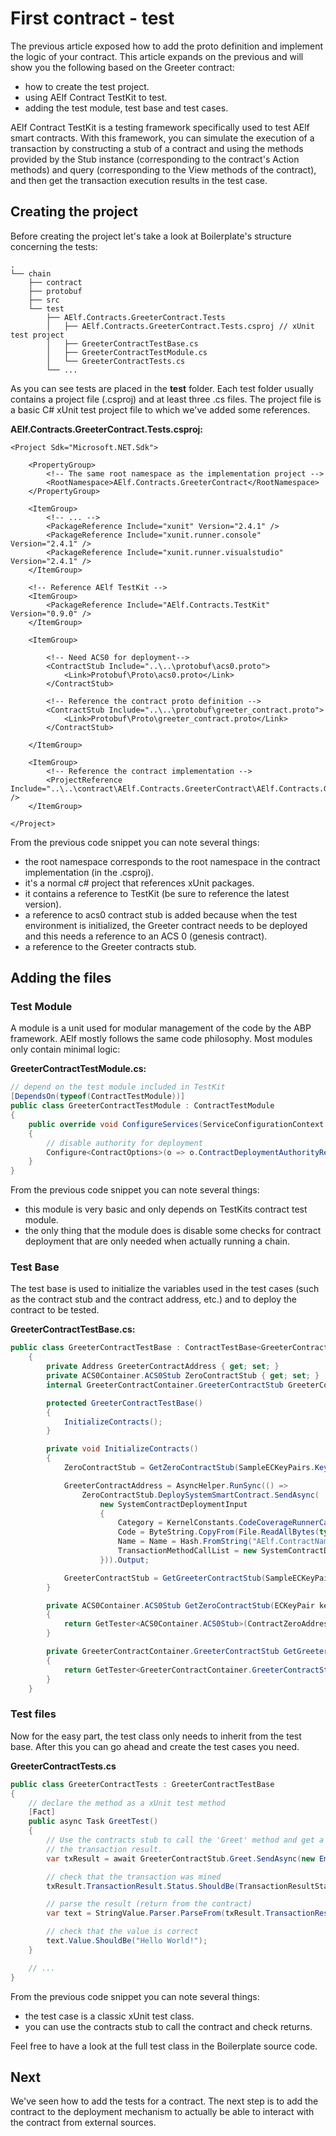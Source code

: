 # First contract - test

The previous article exposed how to add the proto definition and implement the logic of your contract. This article expands on the previous and will show you the following based on the Greeter contract:

* how to create the test project.
* using AElf Contract TestKit to test.
* adding the test module, test base and test cases.

AElf Contract TestKit is a testing framework specifically used to test AElf smart contracts. With this framework, you can simulate the execution of a transaction by constructing a stub of a contract and using the methods provided by the Stub instance \(corresponding to the contract's Action methods\) and query \(corresponding to the View methods of the contract\), and then get the transaction execution results in the test case.

## Creating the project

Before creating the project let's take a look at Boilerplate's structure concerning the tests:

```text
.
└── chain
    ├── contract
    ├── protobuf
    ├── src
    └── test
        ├── AElf.Contracts.GreeterContract.Tests
        │   ├── AElf.Contracts.GreeterContract.Tests.csproj // xUnit test project
        │   ├── GreeterContractTestBase.cs
        │   ├── GreeterContractTestModule.cs
        │   └── GreeterContractTests.cs
        └── ...
```

As you can see tests are placed in the **test** folder. Each test folder usually contains a project file \(.csproj\) and at least three .cs files. The project file is a basic C\# xUnit test project file to which we've added some references.

**AElf.Contracts.GreeterContract.Tests.csproj:**

```markup
<Project Sdk="Microsoft.NET.Sdk">

    <PropertyGroup>
        <!-- The same root namespace as the implementation project -->
        <RootNamespace>AElf.Contracts.GreeterContract</RootNamespace>
    </PropertyGroup>

    <ItemGroup>
        <!-- ... -->
        <PackageReference Include="xunit" Version="2.4.1" />
        <PackageReference Include="xunit.runner.console" Version="2.4.1" />
        <PackageReference Include="xunit.runner.visualstudio" Version="2.4.1" />
    </ItemGroup>

    <!-- Reference AElf TestKit -->
    <ItemGroup>
        <PackageReference Include="AElf.Contracts.TestKit" Version="0.9.0" />
    </ItemGroup>

    <ItemGroup>

        <!-- Need ACS0 for deployment-->
        <ContractStub Include="..\..\protobuf\acs0.proto">
            <Link>Protobuf\Proto\acs0.proto</Link>
        </ContractStub>

        <!-- Reference the contract proto definition -->
        <ContractStub Include="..\..\protobuf\greeter_contract.proto">
            <Link>Protobuf\Proto\greeter_contract.proto</Link>
        </ContractStub>

    </ItemGroup>

    <ItemGroup>
        <!-- Reference the contract implementation -->
        <ProjectReference Include="..\..\contract\AElf.Contracts.GreeterContract\AElf.Contracts.GreeterContract.csproj" />
    </ItemGroup>

</Project>
```

From the previous code snippet you can note several things:

* the root namespace corresponds to the root namespace in the contract implementation \(in the .csproj\).
* it's a normal c\# project that references xUnit packages.
* it contains a reference to TestKit \(be sure to reference the latest version\).
* a reference to acs0 contract stub is added because when the test environment is initialized, the Greeter contract needs to be deployed and this needs a reference to an ACS 0 \(genesis contract\).
* a reference to the Greeter contracts stub.

## Adding the files

### Test Module

A module is a unit used for modular management of the code by the ABP framework. AElf mostly follows the same code philosophy. Most modules only contain minimal logic:

**GreeterContractTestModule.cs:**

```csharp
// depend on the test module included in TestKit
[DependsOn(typeof(ContractTestModule))]
public class GreeterContractTestModule : ContractTestModule
{
    public override void ConfigureServices(ServiceConfigurationContext context)
    {
        // disable authority for deployment
        Configure<ContractOptions>(o => o.ContractDeploymentAuthorityRequired = false);
    }
}
```

From the previous code snippet you can note several things:

* this module is very basic and only depends on TestKits contract test module.
* the only thing that the module does is disable some checks for contract deployment that are only needed when actually running a chain.

### Test Base

The test base is used to initialize the variables used in the test cases \(such as the contract stub and the contract address, etc.\) and to deploy the contract to be tested.

**GreeterContractTestBase.cs:**

```csharp
public class GreeterContractTestBase : ContractTestBase<GreeterContractTestModule>
    {
        private Address GreeterContractAddress { get; set; }
        private ACS0Container.ACS0Stub ZeroContractStub { get; set; }
        internal GreeterContractContainer.GreeterContractStub GreeterContractStub { get; set; }

        protected GreeterContractTestBase()
        {
            InitializeContracts();
        }

        private void InitializeContracts()
        {
            ZeroContractStub = GetZeroContractStub(SampleECKeyPairs.KeyPairs.First());

            GreeterContractAddress = AsyncHelper.RunSync(() =>
                ZeroContractStub.DeploySystemSmartContract.SendAsync(
                    new SystemContractDeploymentInput
                    {
                        Category = KernelConstants.CodeCoverageRunnerCategory,
                        Code = ByteString.CopyFrom(File.ReadAllBytes(typeof(GreeterContract).Assembly.Location)),
                        Name = Name = Hash.FromString("AElf.ContractNames.GreeterContract"),
                        TransactionMethodCallList = new SystemContractDeploymentInput.Types.SystemTransactionMethodCallList()
                    })).Output;

            GreeterContractStub = GetGreeterContractStub(SampleECKeyPairs.KeyPairs.First());
        }

        private ACS0Container.ACS0Stub GetZeroContractStub(ECKeyPair keyPair)
        {
            return GetTester<ACS0Container.ACS0Stub>(ContractZeroAddress, keyPair);
        }

        private GreeterContractContainer.GreeterContractStub GetGreeterContractStub(ECKeyPair keyPair)
        {
            return GetTester<GreeterContractContainer.GreeterContractStub>(GreeterContractAddress, keyPair);
        }
    }
```

### Test files

Now for the easy part, the test class only needs to inherit from the test base. After this you can go ahead and create the test cases you need.

**GreeterContractTests.cs**

```csharp
public class GreeterContractTests : GreeterContractTestBase
{
    // declare the method as a xUnit test method
    [Fact]
    public async Task GreetTest()
    {
        // Use the contracts stub to call the 'Greet' method and get a reference to 
        // the transaction result.
        var txResult = await GreeterContractStub.Greet.SendAsync(new Empty());

        // check that the transaction was mined
        txResult.TransactionResult.Status.ShouldBe(TransactionResultStatus.Mined);

        // parse the result (return from the contract)
        var text = StringValue.Parser.ParseFrom(txResult.TransactionResult.ReturnValue);

        // check that the value is correct
        text.Value.ShouldBe("Hello World!");
    }

    // ...
}
```

From the previous code snippet you can note several things:

* the test case is a classic xUnit test class.
* you can use the contracts stub to call the contract and check returns.

Feel free to have a look at the full test class in the Boilerplate source code.

## Next

We've seen how to add the tests for a contract. The next step is to add the contract to the deployment mechanism to actually be able to interact with the contract from external sources.

